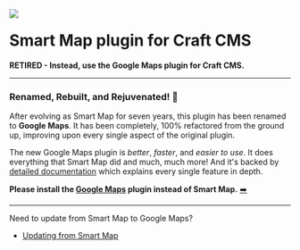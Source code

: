 <img align="left" src="https://www.doublesecretagency.com/assets/plugin-icons/smart-map.svg">

Smart Map plugin for Craft CMS
======================================

**RETIRED - Instead, use the Google Maps plugin for Craft CMS.**

***

### Renamed, Rebuilt, and Rejuvenated! 🚀

After evolving as Smart Map for seven years, this plugin has been renamed to **Google Maps**. It has been completely, 100% refactored from the ground up, improving upon every single aspect of the original plugin.

The new Google Maps plugin is _better_, _faster_, and _easier to use_. It does everything that Smart Map did and much, much more! And it's backed by [detailed documentation](https://plugins.doublesecretagency.com/google-maps/) which explains every single feature in depth.

**Please install the [Google Maps](https://plugins.craftcms.com/google-maps) plugin instead of Smart Map.** [➡️](https://plugins.craftcms.com/google-maps)

***

Need to update from Smart Map to Google Maps?

- [Updating from Smart Map](https://plugins.doublesecretagency.com/google-maps/getting-started/updating-from-smart-map/)
